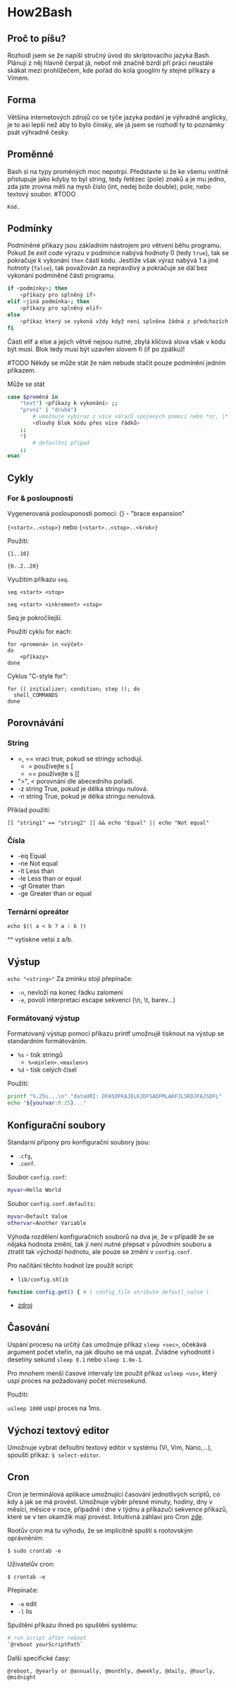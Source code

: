 # How2Bash
## Proč to píšu?
Rozhodl jsem se že napíši stručný úvod do skriptovacího jazyka Bash. Plánuji z něj hlavně čerpat já, neboť mě značně bzrdí při práci neustále skákat mezi prohlížečem, kde pořád do kola googlím ty stejné příkazy a Vimem.

## Forma
Většina internetových zdrojů co se týče jazyka podání je výhradně anglicky, je to asi lepší než aby to bylo čínsky, ale já jsem se rozhodl ty to poznámky psát výhradně česky.

## Proměnné
Bash si na typy proměných moc nepotrpí. Představte si že ke všemu vnitřně přistupuje jako kdyby to byl string, tedy řetězec (pole) znaků a je mu jedno, zda jste zrovna měli na mysli číslo (int, nedej bože double), pole, nebo textový soubor.
#TODO
```
Kód.
```

## Podmínky
Podmíněné příkazy jsou základním nástrojem pro větvení běhu programu. Pokud že *exit code* výrazu v podmínce nabývá hodnoty 0 (tedy `true`), tak se pokračuje k vykonání `then` části kódu. Jestliže však výraz nabývá 1 a jiné hotnoty (`false`), tak považován za nepravdivý a pokračuje se dál bez vykonání podmíněné části programu.
```Bash
if <podmínky>; then
	<příkazy pro splněný if>
elif <jiná podmínka>; then
	<příkazy pro splněný elif>
else
	<příkaz který se vykoná vždy když není splněna žádná z předchozích podmínek>
fi
```
Části elif a else a jejich větvě nejsou nutné, zbylá klíčová slova však v kódu být musí. Blok tedy musí být uzavřen slovem fi (if po zpátku)!

#TODO
Někdy se může stát že nám nebude stačit pouze podmínění jedním příkazem.

Může se stát 
```Bash
case $proměná in
	"text")	<příkazy k vykonání> ;;
	"první" | "druhá")
		# umožnuje vybíraz z více várazů spojených pomocí nebo *or, |*
		<dlouhý blok kódu přes více řádků>
	;;
	*)
		# defoultní případ
	;;
esac
```


## Cykly

### For & posloupnosti

Vygenerovaná poslouponosti pomocí: {} - "brace expansion"

`{<start>..<stop>}` nebo `{<start>..<stop>..<krok>}` 

Použití:

`{1..10}`

`{0..2..20}`

Využitím příkazu `seq`.

`seq <start> <stop>`

`seq <start> <inkrement> <stop>`

Seq je pokročilejší.

Použití cyklu for each:
```
for <promená> in <výčet>
do
	<příkazy>
done
```
Cyklus "C-style for":
```
for (( initializer; condition; step )); do
  shell_COMMANDS
done
```

## Porovnávání
### String
- =, ==	vraci true, pokud se stringy schodují.
	- =	používejte s [
	- ==	používejte s [[
- ">", < porovnání dle abecedního pořadí.
- -z string	True, pokud je délka stringu nulová.
- -n string	True, pokud je délka stringu nenulová.

Příklad použití:

`[[ "string1" == "string2" ]] && echo "Equal" || echo "Not equal"`

### Čísla

* -eq	Equal
* -ne	Not equal
* -lt	Less than
* -le	Less than or equal
* -gt	Greater than
* -ge	Greater than or equal

### Ternární opreátor

`echo $(( a < b ? a : b ))`

^^ vytiskne vetsi z a/b.

## Výstup
`echo "<string>"`
Za zmínku stojí přepínače: 
 - `-n`, nevloží na konec řádku zalomení
 - `-e`, povolí interpretaci escape sekvencí (\n, \t, barev...)

### Formátovaný výstup
Formatovaný výstup pomocí příkazu printf umožnujě tisknout na výstup se standardním formátováním.
* `%s` - tisk stringů
	* `%<minlen>.<maxlen>s`
* `%d` - tisk celých čísel

Použití:
```BASH
printf "%.25s...\n" "dataURI: DFASDFKAJELKJDFSADFMLAKFJLSKDJFAJSDFL"
echo "${yourvar:0:25}..."
```

## Konfigurační soubory

Standarní přípony pro konfigurační soubory jsou:
- `.cfg`,
- `.conf`.

Soubor `config.conf`:
```Bash
myvar=Hello World
```

Soubor `config.conf.defaults`:
```Bash
myvar=Default Value
othervar=Another Variable
```

Výhoda rozdělení konfiguračních souborů na dva je, že v případě že se nějaká hodnota změní, tak jí není nutné přepsat v původním souboru a ztratit tak východzí hodnotu, ale pouze se změní v `config.conf`.

Pro načítání těchto hodnot lze použít script:
- `lib/config.shlib`
```Bash
function config.get() { # ( config_file atribute defoutl_value )
```

- [zdroj](https://unix.stackexchange.com/questions/175648/use-config-file-for-my-shell-script)
## Časování

Uspání procesu na určitý čas umožnuje příkaz `sleep <sec>`, očekává argument počet vteřin, na jak dlouho se má uspat. Zvládne vyhodnotit i desetiny sekund `sleep 0.1` nebo `sleep 1.0e-1`.

Pro mnohem menší časové intervaly lze použít příkaz `usleep <us>`, který uspí proces na požadovaný počet microsekund.

Použití:

`usleep 1000` uspí proces na 1ms.

## Výchozí textový editor
Umožnuje vybrat defoultní textový editor v systému (Vi, Vim, Nano,...), spouští příkaz: `$ select-editor`.

## Cron
Cron je terminálová aplikace umožnující časování jednotlivých scriptů, co kdy a jak se má provést. Umožnuje výběr přesné minuty, hodiny, dny v měsíci, měsíce v roce, případně i dne v týdnu a příkazuči sekvence příkazů, které se v ten okamžik mají provést.
Intuitivná záhlaví pro Cron [zde](https://gist.github.com/elPytel/6211e39e9e54a8acdc71f8bf2eda8f89#file-crontab-e-header).

Rootův cron má tu výhodu, že se implicitně spuští s rootovským oprávněním:

`$ sudo crontab -e`

Uživatelův cron:

`$ crontab -e`

Přepínače:
* `-e`	edit
* `-l`	lis

Spuštění příkazu ihned po spuštění systému:
```BASH
# run script after reboot
`@reboot yourScriptPath`
```

Další specifické časy:

`@reboot, @yearly or @annually, @monthly, @weekly, @daily, @hourly, @midnight`
